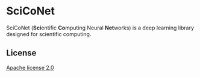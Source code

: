 # SciCoNet

SciCoNet (**Sci**entific **Co**mputing Neural **Net**works) is a deep learning library designed for scientific computing.

## License

[Apache license 2.0](LICENSE)
